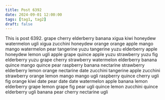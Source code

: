 ```yaml
---
title: Post 6392
date: 2024-09-01 12:00:00
tags: [tag1, tag2]
draft: false
---
```

This is post 6392.
grape
cherry
elderberry
banana
xigua
kiwi
honeydew
watermelon
ugli
xigua
zucchini
honeydew
orange
orange
apple
mango
mango
watermelon
pear
tangerine
yuzu
tangerine
yuzu
elderberry
apple
honeydew
lemon
ugli
apple
grape
quince
apple
yuzu
strawberry
yuzu
fig
elderberry
yuzu
grape
cherry
strawberry
watermelon
elderberry
banana
quince
mango
quince
pear
raspberry
banana
nectarine
strawberry
elderberry
lemon
orange
nectarine
date
zucchini
tangerine
apple
zucchini
strawberry
orange
lemon
mango
mango
ugli
raspberry
quince
cherry
ugli
fig
orange
kiwi
date
pear
date
date
watermelon
apple
banana
lemon
elderberry
grape
lemon
grape
fig
pear
ugli
quince
lemon
zucchini
quince
elderberry
ugli
banana
pear
cherry
nectarine
ugli
